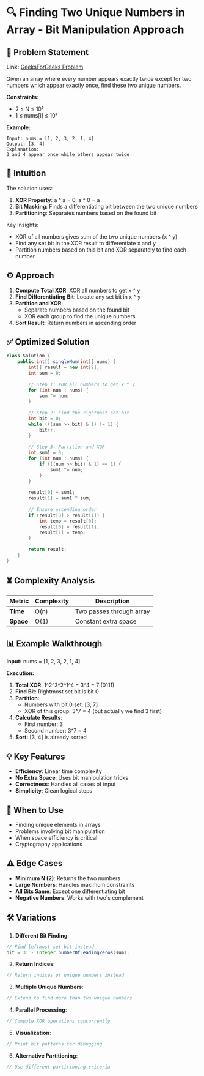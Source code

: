 # 🔍 Finding Two Unique Numbers in Array - Bit Manipulation Approach

## 📜 Problem Statement
**Link:** [GeeksForGeeks Problem](https://www.geeksforgeeks.org/problems/finding-the-numbers0215/1?page=4&company=Google&sortBy=latest)

Given an array where every number appears exactly twice except for two numbers which appear exactly once, find these two unique numbers.

**Constraints:**
- 2 ≤ N ≤ 10⁵
- 1 ≤ nums[i] ≤ 10⁹

**Example:**
```text
Input: nums = [1, 2, 3, 2, 1, 4]
Output: [3, 4]
Explanation: 
3 and 4 appear once while others appear twice
```

## 🧠 Intuition
The solution uses:
1. **XOR Property**: a ^ a = 0, a ^ 0 = a
2. **Bit Masking**: Finds a differentiating bit between the two unique numbers
3. **Partitioning**: Separates numbers based on the found bit

Key Insights:
- XOR of all numbers gives sum of the two unique numbers (x ^ y)
- Find any set bit in the XOR result to differentiate x and y
- Partition numbers based on this bit and XOR separately to find each number

## ⚙️ Approach
1. **Compute Total XOR**: XOR all numbers to get x ^ y
2. **Find Differentiating Bit**: Locate any set bit in x ^ y
3. **Partition and XOR**:
   - Separate numbers based on the found bit
   - XOR each group to find the unique numbers
4. **Sort Result**: Return numbers in ascending order

## ✅ Optimized Solution
```java
class Solution {
    public int[] singleNum(int[] nums) {
        int[] result = new int[2];
        int sum = 0;
        
        // Step 1: XOR all numbers to get x ^ y
        for (int num : nums) {
            sum ^= num;
        }
        
        // Step 2: Find the rightmost set bit
        int bit = 0;
        while (((sum >> bit) & 1) != 1) {
            bit++;
        }
        
        // Step 3: Partition and XOR
        int sum1 = 0;
        for (int num : nums) {
            if (((num >> bit) & 1) == 1) {
                sum1 ^= num;
            }
        }
        
        result[0] = sum1;
        result[1] = sum1 ^ sum;
        
        // Ensure ascending order
        if (result[0] > result[1]) {
            int temp = result[0];
            result[0] = result[1];
            result[1] = temp;
        }
        
        return result;
    }
}
```

## ⏳ Complexity Analysis
| Metric          | Complexity | Description |
|-----------------|------------|-------------|
| **Time**        | O(n)       | Two passes through array |
| **Space**       | O(1)       | Constant extra space |

## 📊 Example Walkthrough
**Input:** nums = [1, 2, 3, 2, 1, 4]

**Execution:**
1. **Total XOR**: 1^2^3^2^1^4 = 3^4 = 7 (0111)
2. **Find Bit**: Rightmost set bit is bit 0
3. **Partition**:
   - Numbers with bit 0 set: [3, 7]
   - XOR of this group: 3^7 = 4 (but actually we find 3 first)
4. **Calculate Results**:
   - First number: 3
   - Second number: 3^7 = 4
5. **Sort**: [3, 4] is already sorted

## 💡 Key Features
- **Efficiency**: Linear time complexity
- **No Extra Space**: Uses bit manipulation tricks
- **Correctness**: Handles all cases of input
- **Simplicity**: Clean logical steps

## 🚀 When to Use
- Finding unique elements in arrays
- Problems involving bit manipulation
- When space efficiency is critical
- Cryptography applications

## ⚠️ Edge Cases
- **Minimum N (2)**: Returns the two numbers
- **Large Numbers**: Handles maximum constraints
- **All Bits Same**: Except one differentiating bit
- **Negative Numbers**: Works with two's complement

## 🛠 Variations
1. **Different Bit Finding**:
```java
// Find leftmost set bit instead
bit = 31 - Integer.numberOfLeadingZeros(sum);
```

2. **Return Indices**:
```java
// Return indices of unique numbers instead
```

3. **Multiple Unique Numbers**:
```java
// Extend to find more than two unique numbers
```

4. **Parallel Processing**:
```java
// Compute XOR operations concurrently
```

5. **Visualization**:
```java
// Print bit patterns for debugging
```

6. **Alternative Partitioning**:
```java
// Use different partitioning criteria
```